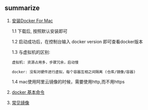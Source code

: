 ## summarize

 1. [安装Docker For Mac](http://docker-cn.com/get-docker)  
 
    1.1 下载后, 按照默认安装即可
    
    1.2 启动成功后，在控制台输入 docker version 即可查看docker版本
    
    1.3 与虚拟机的区别: 
    
        虚拟机: 资源占用多，步骤冗余，启动慢
        
        docker: 没有对硬件进行虚拟，每个容器互相之间隔离 (仓库/镜像/容器)
        
    1.4 mac使用阿里云镜像的时候，需要使用http,而不用https
       
 2. [docker 基本命令](https://github.com/ylzyqt/summarize-integration/blob/master/docker/docker_basic.md)
 
 
 
 5. [常见镜像](https://github.com/ylzyqt/summarize-integration/blob/master/docker/docker_images.md)
    
    
    
    
                            
              
       
    
    